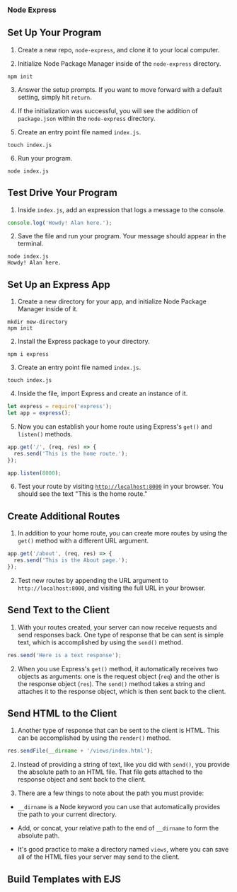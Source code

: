 ### Node Express

## Set Up Your Program

1. Create a new repo, `node-express`, and clone it to your local computer.

2. Initialize Node Package Manager inside of the `node-express` directory.

```
npm init
```

3. Answer the setup prompts. If you want to move forward with a default setting, simply hit `return`.

4. If the initialization was successful, you will see the addition of `package.json` within the `node-express` directory.

5. Create an entry point file named `index.js`.

```
touch index.js
```

6. Run your program.

```
node index.js
```

## Test Drive Your Program

1. Inside `index.js`, add an expression that logs a message to the console.

```js
console.log('Howdy! Alan here.');
```

2. Save the file and run your program. Your message should appear in the terminal.

```
node index.js
Howdy! Alan here.
```

## Set Up an Express App

1. Create a new directory for your app, and initialize Node Package Manager inside of it.

```
mkdir new-directory
npm init
```

2. Install the Express package to your directory.

```
npm i express
```

3. Create an entry point file named `index.js`.

```
touch index.js
```

4. Inside the file, import Express and create an instance of it.

```js
let express = require('express');
let app = express();
```

5. Now you can establish your home route using Express's `get()` and `listen()` methods.

```js
app.get('/', (req, res) => {
  res.send('This is the home route.');
});

app.listen(8000);
```

6. Test your route by visiting [`http://localhost:8000`](`http://localhost:8000`) in your browser. You should see the text "This is the home route."

## Create Additional Routes

1. In addition to your home route, you can create more routes by using the `get()` method with a different URL argument.

```js
app.get('/about', (req, res) => {
  res.send('This is the About page.');
});
```

2. Test new routes by appending the URL argument to `http://localhost:8000`, and visiting the full URL in your browser.

## Send Text to the Client

1. With your routes created, your server can now receive requests and send responses back. One type of response that be can sent is simple text, which is accomplished by using the `send()` method.

```js
res.send('Here is a text response');
```

2. When you use Express's `get()` method, it automatically receives two objects as arguments: one is the request object (`req`) and the other is the response object (`res`). The `send()` method takes a string and attaches it to the response object, which is then sent back to the client.

## Send HTML to the Client

1. Another type of response that can be sent to the client is HTML. This can be accomplished by using the `render()` method.

```js
res.sendFile(__dirname + '/views/index.html');
```

2. Instead of providing a string of text, like you did with `send()`, you provide the absolute path to an HTML file. That file gets attached to the response object and sent back to the client.

3. There are a few things to note about the path you must provide:

- `__dirname` is a Node keyword you can use that automatically provides the path to your current directory.

- Add, or concat, your relative path to the end of `__dirname` to form the absolute path.

- It's good practice to make a directory named `views`, where you can save all of the HTML files your server may send to the client.

## Build Templates with EJS